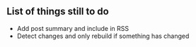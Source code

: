 ## List of things still to do

* Add post summary and include in RSS
* Detect changes and only rebuild if something has changed
